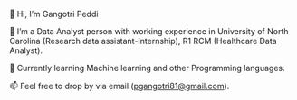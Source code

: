 👋 Hi, I’m Gangotri Peddi

👀 I’m a Data Analyst person with working experience in University of North Carolina (Research data assistant-Internship), R1 RCM (Healthcare Data Analyst).

🌱 Currently learning Machine learning and other Programming languages.

📫 Feel free to drop by via email (pgangotri81@gmail.com).

